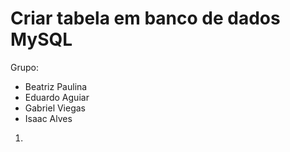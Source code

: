 # Criar tabela em banco de dados MySQL

Grupo:
  - Beatriz Paulina
  - Eduardo Aguiar
  - Gabriel Viegas
  - Isaac Alves

1. 
